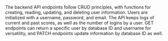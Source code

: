 The backend API endpoints follow CRUD principles, with functions for creating, reading,
updating, and deleting user information. Users are initialized with a username, password,
and email. The API keeps logs of current and past scores, as well as the number of logins
by a user. GET endpoints can return a specific user by database ID and username for
versatility, and PATCH endpoints update information by database ID as well.
